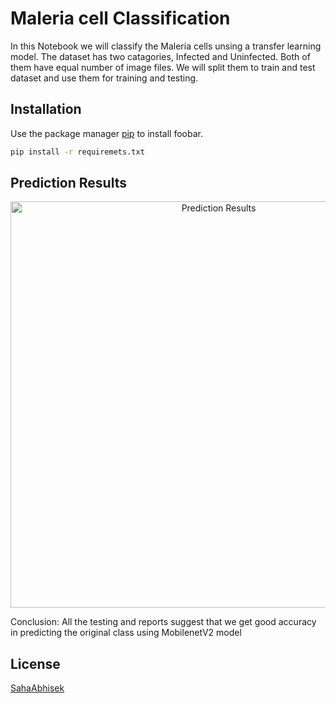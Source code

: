 # Maleria cell Classification

In this Notebook we will classify the Maleria cells unsing a transfer learning model.
The dataset has two catagories, Infected and Uninfected. Both of them have equal number of image files. We will split them to train and test dataset and use them for training and testing.

## Installation

Use the package manager [pip](https://pip.pypa.io/en/stable/) to install foobar.

```bash
pip install -r requiremets.txt
```

## Prediction Results 
<p align="center">
  <img src="https://github.com/SahaAbhisek/Maleria-Cell_Classification-using-MobilenetV2/blob/main/images/cm.png" width="650" hight="650" title="Prediction Results">
</p>

Conclusion: 
All the testing and reports suggest that we get good accuracy in predicting the original class using MobilenetV2 model

## License
[SahaAbhisek](https://github.com/SahaAbhisek/)

